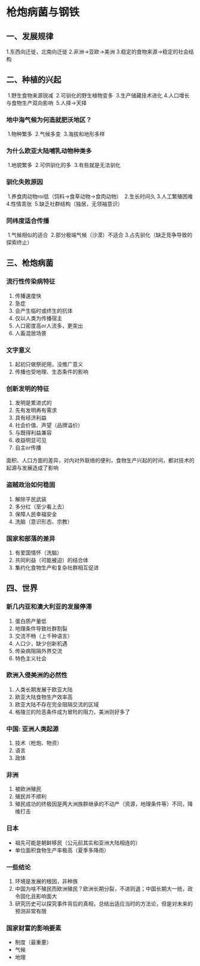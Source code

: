 # 枪炮病菌与钢铁



## 一、发展规律

   1.东西向迁徙，北南向迁徙
    2.非洲->亚欧->美洲
    3.稳定的食物来源->稳定的社会结构



## 二、种植的兴起

​    1.野生食物来源锐减
​    2.可驯化的野生植物变多
​    3.生产储藏技术进化
​    4.人口增长与食物生产双向影响
​    5.人择->天择



### 地中海气候为何造就肥沃地区？

​    1.物种繁多
​    2.气候多变
​    3.海拔和地形多样



### 为什么欧亚大陆哺乳动物种类多

​    1.地貌繁多
​    2.可供驯化的多
​    3.有些就是无法驯化



### 驯化失败原因

​    1.养食肉动物roi低（饲料->食草动物->食肉动物）
​    2.生长时间久
​    3.人工繁殖困难
​    4.性情乖张
​    5.缺乏社群结构（独居，无领袖意识）

### 同纬度适合传播

​    1.气候相似的适合
​    2.部分极端气候（沙漠）不适合
​    3.占先驯化（缺乏竞争导致的探索终止）



## 三、枪炮病菌

### 流行性传染病特征

1. 传播速度快
2. 急症
3. 会产生临时或终生的抗体
4. 仅以人类为传播宿主
5. 人口密度高or人流多，更突出
6. 人畜混居场景



### 文字意义

1. 起初只做祭祀用，没推广意义
2. 传播也受地理、生态条件的影响



### 创新发明的特征

1. 发明是累进式的
2. 先有发明再有需求
3. 具有经济利益
4. 社会价值、声望（品牌溢价）
5. 与既得利益兼容
6. 收益明显可见
7. 自主or传播



面积、人口方面的差异，对内对外联络的便利，食物生产兴起的时间，都对技术的起源与发展造成了影响

### 盗贼政治如何稳固

1. 解除平民武装
2. 多分红（至少看上去）
3. 保障人民幸福安全
4. 洗脑（意识形态、宗教）

### 国家和部落的差异

1. 有爱国情怀（洗脑）
2. 共同利益（可能被迫）的结合体
3. 集约化食物生产和复杂社群相互促进



## 四、世界

### 新几内亚和澳大利亚的发展停滞

1. 蛋白质产量低
2. 地理条件导致社群割裂
3. 交流不畅（上千种语言）
4. 人口少，缺少创新机遇
5. 传染病阻隔外界交流
6. 特色主义社会

### 欧洲入侵美洲的必然性

1. 人类长期发展于欧亚大陆
2. 欧亚大陆食物生产效率高
3. 欧亚大陆不存在完全阻隔交流的区域
4. 格陵兰的险恶条件成为冒险的阻力，美洲则好多了



### 中国: 亚洲人类起源

1. 技术（枪炮、物资）
2. 语言
3. 政体



### 非洲

1. 被欧洲殖民
2. 殖民并不顺利
3. 殖民成功的终极因是两大洲族群继承的不动产（资源，地理条件等）不同，降维打击



### 日本

- 祖先可能是朝鲜移民（公元前其实和亚洲大陆相连的）
- 单位面积食物生产率极高（夏季多降雨）



### 一些结论

1. 环境是发展的根因，非种族
2. 中国为啥不殖民而欧洲殖民？欧洲长期分裂，不进则退；中国长期大一统，政令固化且影响面大
3. 研究历史可以探究事件背后的真相，总结出适应当时的方法论，但是对未来的预测非常有限



### 国家财富的影响要素

- 制度（最重要）
- 气候
- 地理
